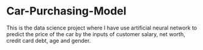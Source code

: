 # Car-Purchasing-Model
This is the data science project where I have use artificial neural network to predict the price of the car by the inputs of customer salary, net worth, credit card debt, age and gender.
